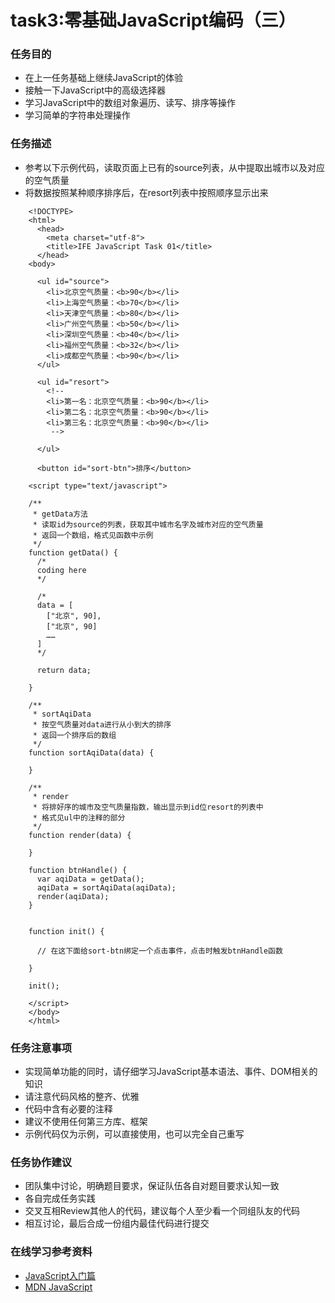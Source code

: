 # task3:零基础JavaScript编码（三）

### 任务目的
* 在上一任务基础上继续JavaScript的体验
* 接触一下JavaScript中的高级选择器
* 学习JavaScript中的数组对象遍历、读写、排序等操作
* 学习简单的字符串处理操作

### 任务描述
* 参考以下示例代码，读取页面上已有的source列表，从中提取出城市以及对应的空气质量
* 将数据按照某种顺序排序后，在resort列表中按照顺序显示出来

```
	<!DOCTYPE>
	<html>
	  <head>
	    <meta charset="utf-8">
	    <title>IFE JavaScript Task 01</title>
	  </head>
	<body>
		
	  <ul id="source">
	    <li>北京空气质量：<b>90</b></li>
	    <li>上海空气质量：<b>70</b></li>
	    <li>天津空气质量：<b>80</b></li>
	    <li>广州空气质量：<b>50</b></li>
	    <li>深圳空气质量：<b>40</b></li>
	    <li>福州空气质量：<b>32</b></li>
	    <li>成都空气质量：<b>90</b></li>
	  </ul>
	
	  <ul id="resort">
	    <!-- 
	    <li>第一名：北京空气质量：<b>90</b></li>
	    <li>第二名：北京空气质量：<b>90</b></li>
	    <li>第三名：北京空气质量：<b>90</b></li>
	     -->
	
	  </ul>
	
	  <button id="sort-btn">排序</button>
	
	<script type="text/javascript">
	
	/**
	 * getData方法
	 * 读取id为source的列表，获取其中城市名字及城市对应的空气质量
	 * 返回一个数组，格式见函数中示例
	 */
	function getData() {
	  /*
	  coding here
	  */
	
	  /*
	  data = [
	    ["北京", 90],
	    ["北京", 90]
	    ……
	  ]
	  */
	
	  return data;
	
	}
	
	/**
	 * sortAqiData
	 * 按空气质量对data进行从小到大的排序
	 * 返回一个排序后的数组
	 */
	function sortAqiData(data) {
	
	}
	
	/**
	 * render
	 * 将排好序的城市及空气质量指数，输出显示到id位resort的列表中
	 * 格式见ul中的注释的部分
	 */
	function render(data) {
	
	}
	
	function btnHandle() {
	  var aqiData = getData();
	  aqiData = sortAqiData(aqiData);
	  render(aqiData);
	}
	
	
	function init() {
	
	  // 在这下面给sort-btn绑定一个点击事件，点击时触发btnHandle函数
	
	}
	
	init();
	
	</script>
	</body>
	</html>
```

### 任务注意事项
* 实现简单功能的同时，请仔细学习JavaScript基本语法、事件、DOM相关的知识
* 请注意代码风格的整齐、优雅
* 代码中含有必要的注释
* 建议不使用任何第三方库、框架
* 示例代码仅为示例，可以直接使用，也可以完全自己重写

### 任务协作建议
* 团队集中讨论，明确题目要求，保证队伍各自对题目要求认知一致
* 各自完成任务实践
* 交叉互相Review其他人的代码，建议每个人至少看一个同组队友的代码
* 相互讨论，最后合成一份组内最佳代码进行提交

### 在线学习参考资料
* [JavaScript入门篇](http://www.imooc.com/view/36)
* [MDN JavaScript](https://developer.mozilla.org/zh-CN/docs/Web/JavaScript)
